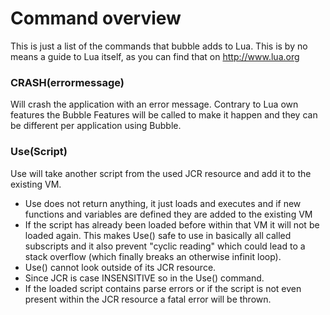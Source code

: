 # Command overview

This is just a list of the commands that bubble adds to Lua.
This is by no means a guide to Lua itself, as you can find that on
http://www.lua.org



### CRASH(errormessage)

Will crash the application with an error message.
Contrary to Lua own features the Bubble Features will be called to make it happen and they can be different per application using Bubble.

### Use(Script)

Use will take another script from the used JCR resource and add it to the existing VM.
- Use does not return anything, it just loads and executes and if new functions and variables are defined they are added to the existing VM
- If the script has already been loaded before within that VM it will not be loaded again. This makes Use() safe to use in basically all called subscripts and it also prevent "cyclic reading" which could lead to a stack overflow (which finally breaks an otherwise infinit loop).
- Use() cannot look outside of its JCR resource.
- Since JCR is case INSENSITIVE so in the Use() command.
- If the loaded script contains parse errors or if the script is not even present within the JCR resource a fatal error will be thrown.
